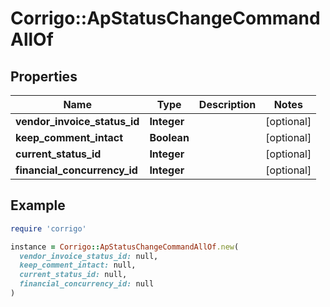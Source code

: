 # Corrigo::ApStatusChangeCommandAllOf

## Properties

| Name | Type | Description | Notes |
| ---- | ---- | ----------- | ----- |
| **vendor_invoice_status_id** | **Integer** |  | [optional] |
| **keep_comment_intact** | **Boolean** |  | [optional] |
| **current_status_id** | **Integer** |  | [optional] |
| **financial_concurrency_id** | **Integer** |  | [optional] |

## Example

```ruby
require 'corrigo'

instance = Corrigo::ApStatusChangeCommandAllOf.new(
  vendor_invoice_status_id: null,
  keep_comment_intact: null,
  current_status_id: null,
  financial_concurrency_id: null
)
```

